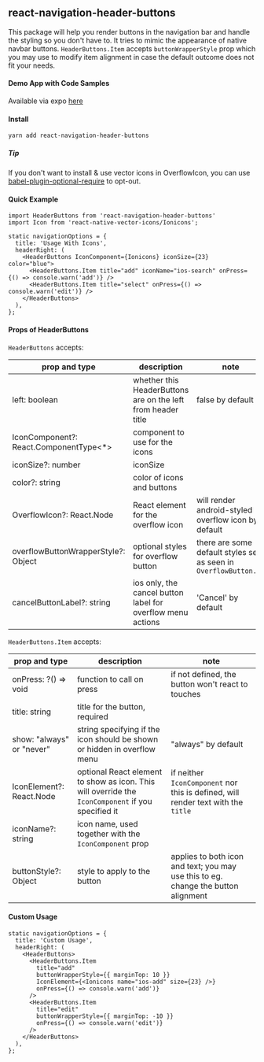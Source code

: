 ## react-navigation-header-buttons

This package will help you render buttons in the navigation bar and handle the styling so you don't have to. It tries to mimic the appearance of native navbar buttons. `HeaderButtons.Item` accepts `buttonWrapperStyle` prop which you may use to modify item alignment in case the default outcome does not fit your needs.

#### Demo App with Code Samples

Available via expo [here](https://expo.io/@vonovak/navbar-buttons-demo)

#### Install

`yarn add react-navigation-header-buttons`

##### Tip

If you don't want to install & use vector icons in OverflowIcon, you can use [babel-plugin-optional-require](https://github.com/satya164/babel-plugin-optional-require) to opt-out.

#### Quick Example

```
import HeaderButtons from 'react-navigation-header-buttons'
import Icon from 'react-native-vector-icons/Ionicons';

static navigationOptions = {
  title: 'Usage With Icons',
  headerRight: (
    <HeaderButtons IconComponent={Ionicons} iconSize={23} color="blue">
      <HeaderButtons.Item title="add" iconName="ios-search" onPress={() => console.warn('add')} />
      <HeaderButtons.Item title="select" onPress={() => console.warn('edit')} />
    </HeaderButtons>
  ),
};
```

#### Props of HeaderButtons

`HeaderButtons` accepts:

| prop and type                           | description                                                  | note                                                              |
| --------------------------------------- | ------------------------------------------------------------ | ----------------------------------------------------------------- |
| left: boolean                           | whether this HeaderButtons are on the left from header title | false by default                                                  |
| IconComponent?: React.ComponentType<\*> | component to use for the icons                               |                                                                   |
| iconSize?: number                       | iconSize                                                     |                                                                   |
| color?: string                          | color of icons and buttons                                   |                                                                   |
| OverflowIcon?: React.Node               | React element for the overflow icon                          | will render android-styled overflow icon by default               |
| overflowButtonWrapperStyle?: Object     | optional styles for overflow button                          | there are some default styles set, as seen in `OverflowButton.js` |
| cancelButtonLabel?: string              | ios only, the cancel button label for overflow menu actions  | 'Cancel' by default                                               |

`HeaderButtons.Item` accepts:

| prop and type             | description                                                                                        | note                                                                               |
| ------------------------- | -------------------------------------------------------------------------------------------------- | ---------------------------------------------------------------------------------- |
| onPress: ?() => void      | function to call on press                                                                          | if not defined, the button won't react to touches                                  |
| title: string             | title for the button, required                                                                     |                                                                                    |
| show: "always" or "never" | string specifying if the icon should be shown or hidden in overflow menu                           | "always" by default                                                                |
| IconElement?: React.Node  | optional React element to show as icon. This will override the `IconComponent` if you specified it | if neither `IconComponent` nor this is defined, will render text with the `title`  |
| iconName?: string         | icon name, used together with the `IconComponent` prop                                             |                                                                                    |
| buttonStyle?: Object      | style to apply to the button                                                                       | applies to both icon and text; you may use this to eg. change the button alignment |

#### Custom Usage

```
static navigationOptions = {
  title: 'Custom Usage',
  headerRight: (
    <HeaderButtons>
      <HeaderButtons.Item
        title="add"
        buttonWrapperStyle={{ marginTop: 10 }}
        IconElement={<Ionicons name="ios-add" size={23} />}
        onPress={() => console.warn('add')}
      />
      <HeaderButtons.Item
        title="edit"
        buttonWrapperStyle={{ marginTop: -10 }}
        onPress={() => console.warn('edit')}
      />
    </HeaderButtons>
  ),
};
```
